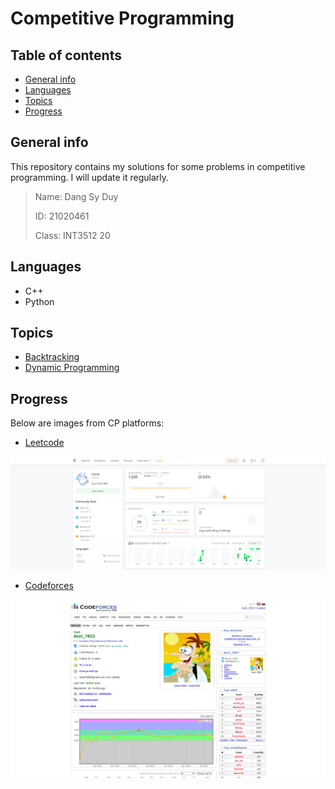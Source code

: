 # Competitive Programming

## Table of contents
* [General info](#general-info)
* [Languages](#languages)
* [Topics](#topics)
* [Progress](#progress)

## General info
This repository contains my solutions for some problems in competitive programming. I will update it regularly.
    
> Name: Dang Sy Duy
>
> ID: 21020461
>
> Class: INT3512 20

## Languages
* C++
* Python

## Topics
* [Backtracking](https://github.com/Tsun0193/Competitive-Programming/tree/main/Backtrack%20(Recursion))
* [Dynamic Programming](https://github.com/Tsun0193/Competitive-Programming/tree/main/DP)

## Progress
Below are images from CP platforms:

* [Leetcode](https://leetcode.com/dduy193/)

![Leetcode](/Asset/Leetcode_Progress.png)

* [Codeforces](https://codeforces.com/profile/doof_19O3)

![Codeforces](/Asset/Codeforces_Progress.png)

